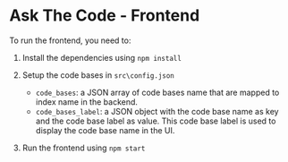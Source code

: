 # Ask The Code - Frontend

To run the frontend, you need to:

1. Install the dependencies using `npm install`
2. Setup the code bases in `src\config.json`
    
    * `code_bases`: a JSON array of code bases name that are mapped to index name in the backend.
    * `code_bases_label`: a JSON object with the code base name as key and the code base label as value. This code base label is used to display the code base name in the UI.

3. Run the frontend using `npm start`
